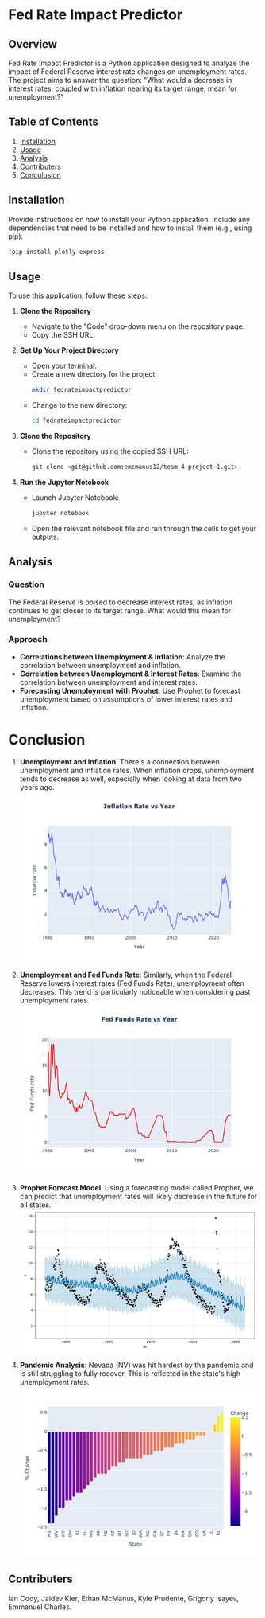 # Fed Rate Impact Predictor


## Overview

Fed Rate Impact Predictor is a Python application designed to analyze the impact of Federal Reserve interest rate changes on unemployment rates. The project aims to answer the question: "What would a decrease in interest rates, coupled with inflation nearing its target range, mean for unemployment?"

## Table of Contents

1. [Installation](#installation)
2. [Usage](#usage)
3. [Analysis](#analysis)
4. [Contributers](#contributers)
5. [Conculusion](#conclusion)

## Installation

Provide instructions on how to install your Python application. Include any dependencies that need to be installed and how to install them (e.g., using pip).

```bash
!pip install plotly-express
```

## Usage

To use this application, follow these steps:

1. **Clone the Repository**
    - Navigate to the "Code" drop-down menu on the repository page.
    - Copy the SSH URL.

2. **Set Up Your Project Directory**
    - Open your terminal.
    - Create a new directory for the project:
      ```bash
      mkdir fedrateimpactpredictor
      ```
    - Change to the new directory:
      ```bash
      cd fedrateimpactpredictor
      ```

3. **Clone the Repository**
    - Clone the repository using the copied SSH URL:
      ```bash
      git clone <git@github.com:emcmanus12/team-4-project-1.git>
      ```

4. **Run the Jupyter Notebook**
    - Launch Jupyter Notebook:
      ```bash
      jupyter notebook
      ```
    - Open the relevant notebook file and run through the cells to get your outputs.

## Analysis

### Question

The Federal Reserve is poised to decrease interest rates, as inflation continues to get closer to its target range. What would this mean for unemployment?

### Approach

- **Correlations between Unemployment & Inflation**: Analyze the correlation between unemployment and inflation.
- **Correlation between Unemployment & Interest Rates**: Examine the correlation between unemployment and interest rates.
- **Forecasting Unemployment with Prophet**: Use Prophet to forecast unemployment based on assumptions of lower interest rates and inflation.

# Conclusion 

1. **Unemployment and Inflation**: There's a connection between unemployment and inflation rates. When inflation drops, unemployment tends to decrease as well, especially when looking at data from two years ago.
![Inflation](./images/inflation.png)

2. **Unemployment and Fed Funds Rate**: Similarly, when the Federal Reserve lowers interest rates (Fed Funds Rate), unemployment often decreases. This trend is particularly noticeable when considering past unemployment rates.
![Fed Funds Rate](./images/fed_funds_rate.png)

3. **Prophet Forecast Model**: Using a forecasting model called Prophet, we can predict that unemployment rates will likely decrease in the future for all states.
![forecast](./images/forecast_CA.png)

4. **Pandemic Analysis**: Nevada (NV) was hit hardest by the pandemic and is still struggling to fully recover. This is reflected in the state's high unemployment rates.
![Pandemic](./images/pandemic.png)

## Contributers

Ian Cody,
Jaidev Kler,
Ethan McManus,
Kyle Prudente,
Grigoriy Isayev,
Emmanuel Charles.
